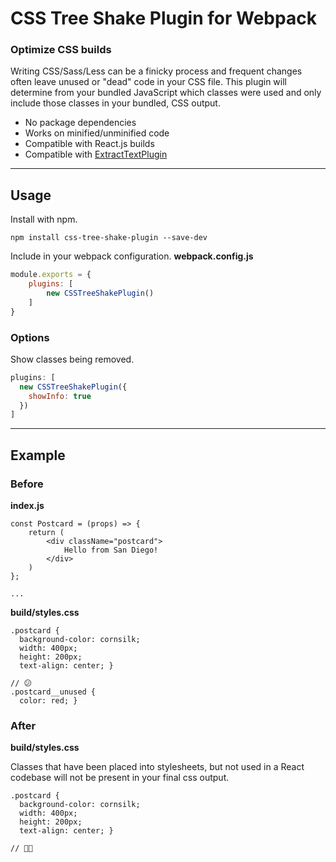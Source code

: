 # CSS Tree Shake Plugin for Webpack
### Optimize CSS builds

Writing CSS/Sass/Less can be a finicky process and frequent changes often leave unused or "dead" code in your CSS file. This plugin will determine from your bundled JavaScript which classes were used and only include those classes in your bundled, CSS output.

* No package dependencies
* Works on minified/unminified code
* Compatible with React.js builds
* Compatible with [ExtractTextPlugin](https://github.com/webpack-contrib/extract-text-webpack-plugin)

---
## Usage

Install with npm.
```
npm install css-tree-shake-plugin --save-dev
```

Include in your webpack configuration.
**webpack.config.js**
```js
module.exports = {
	plugins: [
		new CSSTreeShakePlugin()
	]
}
```

### Options

Show classes being removed.
```js
plugins: [
  new CSSTreeShakePlugin({
    showInfo: true
  })
]
```

---
## Example

### Before

**index.js**
```
const Postcard = (props) => {
	return (
		<div className="postcard">
			Hello from San Diego!
		</div>
	)
};

...
```

**build/styles.css**
```
.postcard {
  background-color: cornsilk;
  width: 400px;
  height: 200px;
  text-align: center; }

// 😕
.postcard__unused {
  color: red; }
```

### After

**build/styles.css**

Classes that have been placed into stylesheets, but not used in a React codebase will not be present in your final css output.
```
.postcard {
  background-color: cornsilk;
  width: 400px;
  height: 200px;
  text-align: center; }

// 🏄🏽
```


